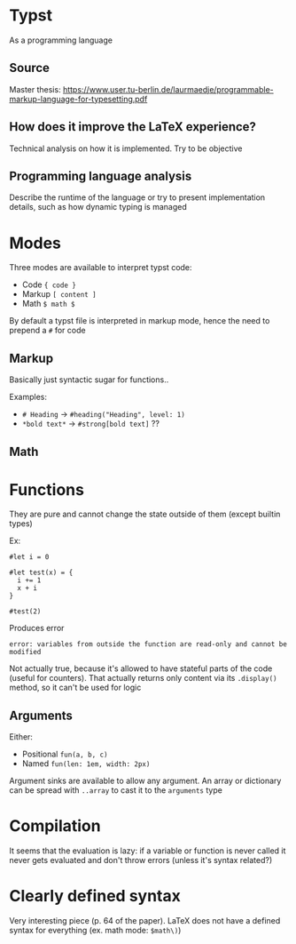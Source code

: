 # Typst
As a programming language

## Source
Master thesis: https://www.user.tu-berlin.de/laurmaedje/programmable-markup-language-for-typesetting.pdf

## How does it improve the LaTeX experience?
Technical analysis on how it is implemented. Try to be objective

## Programming language analysis
Describe the runtime of the language or try to present implementation details, such as how dynamic typing is managed

# Modes
<!-- https://typst.app/docs/reference/foundations/eval/ -->
Three modes are available to interpret typst code:
- Code `{ code }`
- Markup `[ content ]`
- Math `$ math $`

By default a typst file is interpreted in markup mode, hence the need to prepend a `#` for code

## Markup
Basically just syntactic sugar for functions..

Examples:
- `# Heading` -> `#heading("Heading", level: 1)`
- `*bold text*` -> `#strong[bold text]` ??

## Math
<!-- TODO Is math also just a syntactic sugar? Or can it be expressed only with pure functions? -->

# Functions
<!-- https://typst.app/docs/reference/types/function/ -->
They are pure and cannot change the state outside of them (except builtin types)

Ex:
```typst
#let i = 0

#let test(x) = {
  i += 1
  x + i
}

#test(2)
```
Produces error
```
error: variables from outside the function are read-only and cannot be modified
```

Not actually true, because it's allowed to have stateful parts of the code (useful for counters).
That actually returns only content via its `.display()` method, so it can't be used for logic

## Arguments
Either:
- Positional `fun(a, b, c)`
- Named  `fun(len: 1em, width: 2px)`

Argument sinks are available to allow any argument. An array or dictionary can be spread with `..array` to cast it to the `arguments` type

# Compilation
It seems that the evaluation is lazy: if a variable or function is never called it never gets evaluated and don't throw errors (unless it's syntax related?)

# Clearly defined syntax
Very interesting piece (p. 64 of the paper). LaTeX does not have a defined syntax for everything (ex. math mode: `$math\)`)
